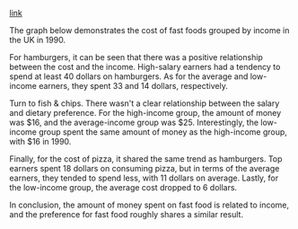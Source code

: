 [link](https://www.english-exam.org/IELTS/academic_writing_samples_task_1/114/)

The graph below demonstrates the cost of fast foods grouped by income in the UK in 1990.

For hamburgers, it can be seen that there was a positive relationship between the cost and the income. High-salary earners had a tendency to spend at least 40 dollars on hamburgers. As for the average and low-income earners, they spent 33 and 14 dollars, respectively.

Turn to fish & chips. There wasn't a clear relationship between the salary and dietary preference. For the high-income group, the amount of money was $16, and the average-income group was $25. Interestingly, the low-income group spent the same amount of money as the high-income group, with $16 in 1990.

Finally, for the cost of pizza, it shared the same trend as hamburgers. Top earners spent 18 dollars on consuming pizza, but in terms of the average earners, they tended to spend less, with 11 dollars on average. Lastly, for the low-income group, the average cost dropped to 6 dollars.

In conclusion, the amount of money spent on fast food is related to income, and the preference for fast food roughly shares a similar result.